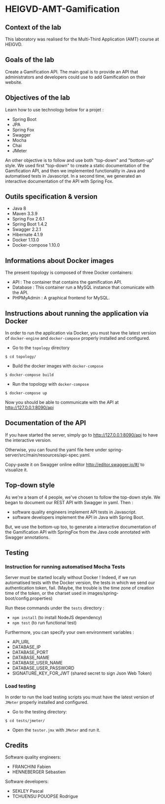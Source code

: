 # HEIGVD-AMT-Gamification

## Context of the lab
This laboratory was realised for the Multi-Third Application (AMT) course at HEIGVD.

## Goals of the lab
Create a Gamification API. The main goal is to provide an API that administrators and developers could use to add Gamification on their website.

## Objectives of the lab
Learn how to use technology below for a projet :
* Spring Boot
* JPA
* Spring Fox
* Swagger
* Mocha
* Chai
* JMeter

An other objective is to follow and use both "top-down" and "bottom-up" style. We used first "top-down" to create a static documentation of the Gamification API, and then we implemented functionality in Java and automatised tests in Javascript. In a second time, we generated an interactive documentation of the API with Spring Fox.

## Outils specification & version
* Java 8
* Maven 3.3.9
* Spring Fox 2.6.1
* Spring Boot 1.4.2
* Swagger 2.2.1
* Hibernate 4.1.9
* Docker 1.13.0
* Docker-compose 1.10.0

## Informations about Docker images

The present topology is composed of three Docker containers:

* API : The container that contains the gamification API.
* Database : This container run a MySQL instance that comunicate with the API.
* PHPMyAdmin : A graphical frontend for MySQL.

## Instructions about running the application via Docker

In order to run the application via Docker, you must have the latest version of `docker-engine` and `docker-compose`
properly installed and configured.

* Go to the `topology` directory

```
$ cd topology/
```

* Build the docker images with `docker-compose`

```
$ docker-compose build
```

* Run the topology with `docker-compose`

```
$ docker-compose up
```

Now you should be able to communicate with the API at http://127.0.0.1:8090/api

## Documentation of the API
If you have started the server, simply go to http://127.0.0.1:8090/api to have the interactive version.

Otherwise, you can found the yaml file here under spring-server/src/main/resources/api-spec.yaml.

Copy-paste it on Swagger online editor http://editor.swagger.io/#/ to visualize it.

## Top-down style
As we're a team of 4 people, we've chosen to follow the top-down style. We began to document our REST API with Swagger in yaml. Then :
* software quality engineers implement API tests in Javascript.
* software developers implement the API in Java with Spring Boot.  

But, we use the bottom-up too, to generate a interactive documentation of the Gamification API with SpringFox from the Java code annotated with Swagger annotations.

## Testing

### Instruction for running automatised Mocha Tests
Server must be started locally without Docker !
Indeed, if we run automatised tests with the Docker version, the tests in which we send our authentication token, fail. (Maybe, the trouble is the time zone of creation time of the token, or the charset used in images/spring-boot/config.properties)

Run these commands under the `tests` directory :
* `npm install` (to install NodeJS dependency)
* `npm test` (to run functional test)

Furthermore, you can specify your own environment variables :
* API_URL
* DATABASE_IP
* DATABASE_PORT
* DATABASE_NAME
* DATABASE_USER_NAME
* DATABASE_USER_PASSWORD
* SIGNATURE_KEY_FOR_JWT (shared secret to sign Json Web Token)

### Load testing

In order to run the load testing scripts you must have the latest version of `JMeter` properly installed and configured.

* Go to the testing directory:

```
$ cd tests/jmeter/
```

* Open the `tester.jmx` with `JMeter` and run it.

## Credits
Software quality engineers:
* FRANCHINI Fabien
* HENNEBERGER Sébastien

Software developers:
* SEKLEY Pascal
* TCHUENSU POUOPSE Rodrigue
